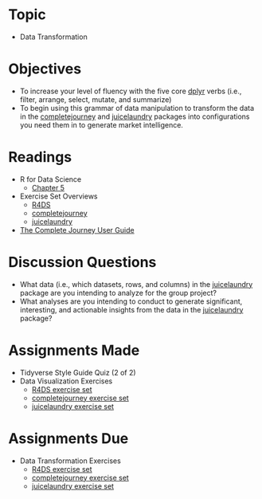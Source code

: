 # Topic

* Data Transformation

# Objectives

* To increase your level of fluency with the five core [dplyr][] verbs (i.e.,
filter, arrange, select, mutate, and summarize)
* To begin using this grammar of data manipulation to transform the data in the
[completejourney][] and [juicelaundry][] packages into configurations you need
them in to generate market intelligence.

# Readings

* R for Data Science
   + [Chapter 5][chapter 5]
* Exercise Set Overviews
   + [R4DS][r4ds exercises README]
   + [completejourney][completejourney exercises README]
   + [juicelaundry][juicelaundry exercises README]
* [The Complete Journey User Guide]

# Discussion Questions

* What data (i.e., which datasets, rows, and columns) in the [juicelaundry][]
package are you intending to analyze for the group project?
* What analyses are you intending to conduct to generate significant,
interesting, and actionable insights from the data in the [juicelaundry][]
package?

# Assignments Made

* Tidyverse Style Guide Quiz (2 of 2)
* Data Visualization Exercises
   + [R4DS exercise set][r4ds data viz exercises]
   + [completejourney exercise set][completejourney data viz exercises]
   + [juicelaundry exercise set][juicelaundry data viz exercises]

# Assignments Due

* Data Transformation Exercises
   + [R4DS exercise set][r4ds data tran exercises]
   + [completejourney exercise set][completejourney data tran exercises]
   + [juicelaundry exercise set][juicelaundry data tran exercises]

[chapter 5]:https://r4ds.had.co.nz/transform.html
[completejourney]: https://github.com/bradleyboehmke/completejourney#completejourney
[completejourney data tran exercises]: https://github.com/GCOM7140/completejourney-exercises/blob/master/exercises/01-data-transformation-exercises.md#data-transformation-exercises
[completejourney data viz exercises]: https://github.com/GCOM7140/completejourney-exercises/blob/master/exercises/02-data-visualization-exercises.md#data-visualization-exercises
[completejourney exercises README]: https://github.com/GCOM7140/completejourney-exercises#completejourney-exercises
[dplyr]: https://dplyr.tidyverse.org/#cheatsheet
[juicelaundry]: https://github.com/GCOM7140/juicelaundry#juicelaundry
[juicelaundry data tran exercises]: https://github.com/GCOM7140/juicelaundry-exercises/blob/master/exercises/01-data-transformation-exercises.md#data-transformation-exercises
[juicelaundry data viz exercises]: https://github.com/GCOM7140/juicelaundry-exercises/blob/master/exercises/02-data-visualization-exercises.md#data-visualization-exercises
[juicelaundry exercises README]: https://github.com/GCOM7140/juicelaundry-exercises#juicelaundry-exercises
[r4ds exercises README]: https://github.com/GCOM7140/r4ds-exercises#r4ds-exercises
[r4ds data tran exercises]: https://github.com/GCOM7140/r4ds-exercises/blob/master/exercises/01-data-transformation-exercises.md#data-transformation-exercises
[r4ds data viz exercises]: https://github.com/GCOM7140/r4ds-exercises/blob/master/exercises/02-data-visualization-exercises.md#data-visualization-exercises
[The Complete Journey User Guide]: https://bradleyboehmke.github.io/completejourney/articles/completejourney.html
